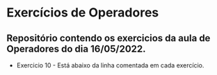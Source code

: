 # Exercícios de Operadores

## Repositório contendo os exercicios da aula de Operadores do dia 16/05/2022.

- Exercicio 10 - Está abaixo da linha comentada em cada exercício.
